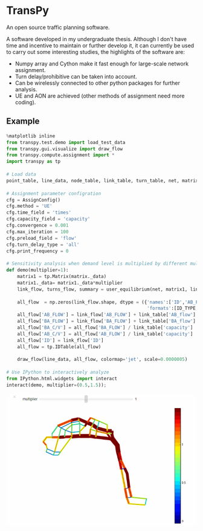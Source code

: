 # TransPy
An open source traffic planning software.

A software developed in my undergraduate thesis. Although I don't have time and incentive to maintain or further develop it, it can currently be used to carry out some interesting studies, the highlights of the software are:
- Numpy array and Cython make it fast enough for large-scale  network assignment.
- Turn delay/prohibitive can be taken into account.
- Can be wirelessly connected to other python packages for further analysis.
- UE and AON are achieved (other methods of assignment need more coding).

## Example
``` Python
%matplotlib inline
from transpy.test.demo import load_test_data
from transpy.gui.visualize import draw_flow
from transpy.compute.assignment import *
import transpy as tp

# Load data
point_table, line_data, node_table, link_table, turn_table, net, matrix = load_test_data()

# Assignment parameter configration
cfg = AssignConfig()
cfg.method = 'UE'
cfg.time_field = 'times'
cfg.capacity_field = 'capacity'
cfg.convergence = 0.001
cfg.max_iteration = 100
cfg.preload_field = 'flow'
cfg.turn_delay_type = 'all'
cfg.print_frequency = 0

# Sensitivity analysis when demand level is multiplied by different multiplier. 
def demo(multiplier=1):
    matrix1 = tp.Matrix(matrix._data)
    matrix1._data= matrix1._data*multiplier
    link_flow, turns_flow, summary = user_equilibrium(net, matrix1, link_table, cfg) # UE assignment
    
    all_flow  = np.zeros(link_flow.shape, dtype = ({'names':['ID','AB_FLOW','BA_FLOW','AB_C/V','BA_C/V'],
                                                    'formats':[ID_TYPE, 'f8','f8','f8','f8']}))
    all_flow['AB_FLOW'] = link_flow['AB_FLOW'] + link_table['AB_flow']
    all_flow['BA_FLOW'] = link_flow['BA_FLOW'] + link_table['BA_flow']
    all_flow['BA_C/V'] = all_flow['BA_FLOW'] / link_table['capacity']
    all_flow['AB_C/V'] = all_flow['AB_FLOW'] / link_table['capacity']
    all_flow['ID'] = link_flow['ID']
    all_flow = tp.IDTable(all_flow)
    
    draw_flow(line_data, all_flow, colormap='jet', scale=0.0000005)

# Use IPython to interactively analyze
from IPython.html.widgets import interact
interact(demo, multiplier=(0.5,1.5));
```
![image](https://github.com/Macer3/TransPy/blob/master/test/data/multiply_demo.gif)
